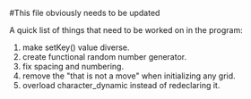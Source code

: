 #This file obviously needs to be updated

A quick list of things that need to be worked on in the program:
1. make setKey() value diverse.
2. create functional random number generator.
3. fix spacing and numbering.
4. remove the "that is not a move" when initializing any grid.
5. overload character_dynamic instead of redeclaring it.
